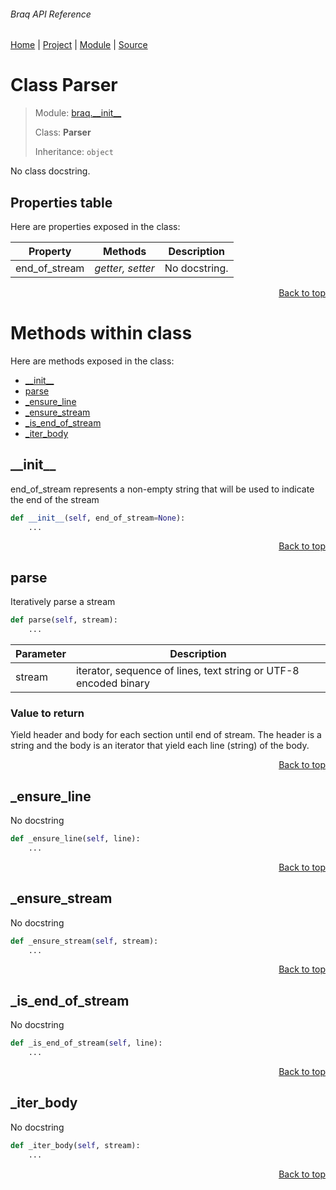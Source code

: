 ###### Braq API Reference
[Home](/docs/api/README.md) | [Project](/README.md) | [Module](/docs/api/modules/braq/__init__/README.md) | [Source](/braq/__init__.py)

# Class Parser
> Module: [braq.\_\_init\_\_](/docs/api/modules/braq/__init__/README.md)
>
> Class: **Parser**
>
> Inheritance: `object`

No class docstring.

## Properties table
Here are properties exposed in the class:

| Property | Methods | Description |
| --- | --- | --- |
| end\_of\_stream | _getter, setter_ | No docstring. |

<p align="right"><a href="#braq-api-reference">Back to top</a></p>

# Methods within class
Here are methods exposed in the class:
- [\_\_init\_\_](#__init__)
- [parse](#parse)
- [\_ensure\_line](#_ensure_line)
- [\_ensure\_stream](#_ensure_stream)
- [\_is\_end\_of\_stream](#_is_end_of_stream)
- [\_iter\_body](#_iter_body)

## \_\_init\_\_
end_of_stream represents a non-empty string that will be
used to indicate the end of the stream

```python
def __init__(self, end_of_stream=None):
    ...
```

<p align="right"><a href="#braq-api-reference">Back to top</a></p>

## parse
Iteratively parse a stream

```python
def parse(self, stream):
    ...
```

| Parameter | Description |
| --- | --- |
| stream | iterator, sequence of lines, text string or UTF-8 encoded binary |

### Value to return
Yield header and body for each section until end of stream.
The header is a string and the body is an iterator that yield each line (string)
of the body.

<p align="right"><a href="#braq-api-reference">Back to top</a></p>

## \_ensure\_line
No docstring

```python
def _ensure_line(self, line):
    ...
```

<p align="right"><a href="#braq-api-reference">Back to top</a></p>

## \_ensure\_stream
No docstring

```python
def _ensure_stream(self, stream):
    ...
```

<p align="right"><a href="#braq-api-reference">Back to top</a></p>

## \_is\_end\_of\_stream
No docstring

```python
def _is_end_of_stream(self, line):
    ...
```

<p align="right"><a href="#braq-api-reference">Back to top</a></p>

## \_iter\_body
No docstring

```python
def _iter_body(self, stream):
    ...
```

<p align="right"><a href="#braq-api-reference">Back to top</a></p>
